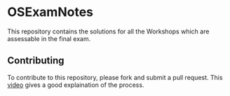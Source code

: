 # OSExamNotes

This repository contains the solutions for all the Workshops which are assessable in the final exam.

## Contributing

To contribute to this repository, please fork and submit a pull request. This [video](https://www.youtube.com/watch?v=rgbCcBNZcdQ)
gives a good explaination of the process.
